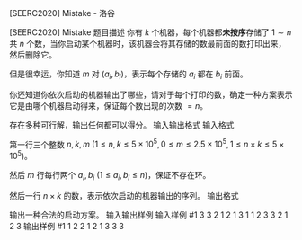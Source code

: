 



[SEERC2020] Mistake - 洛谷














[SEERC2020] Mistake
题目描述
你有 $k$ 个机器，每个机器都**未按序**存储了 $1 \sim n$ 共 $n$ 个数，当你启动某个机器时，该机器会将其存储的数最前面的数打印出来，然后删除它。

但是很幸运，你知道 $m$ 对 $(a_i,b_i)$，表示每个存储的 $a_i$ 都在 $b_i$ 前面。

你还知道你依次启动的机器输出了哪些，请对于每个打印的数，确定一种方案表示它是由哪个机器启动得来，保证每个数出现的次数 $=n$。

存在多种可行解，输出任何都可以得分。
输入输出格式
输入格式

第一行三个整数 $n,k,m\ (1 \leq n,k\leq 5 \times 10^5, 0 \leq m \leq 2.5 \times 10^5, 1 \leq n \times k \leq 5 \times 10^5)$。

然后 $m$ 行每行两个 $a_i,b_i\ (1 \leq a_i,b_i \leq n)$，保证不存在环。

然后一行 $n \times k$ 的数，表示依次启动的机器输出的序列。
输出格式

输出一种合法的启动方案。
输入输出样例
输入样例 #1
3 3 2
1 2
1 3
1 1 2 3 3 2 1 2 3
输出样例 #1
1 2 2 1 2 1 3 3 3






